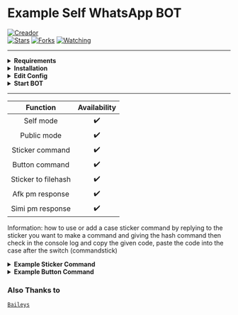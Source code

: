 # Example Self WhatsApp BOT  

<a href="https://github.com/iamaidend"><img title="Creador" src="https://img.shields.io/badge/Author-iamaidend?style=for-the-badge&logo=github" /></a>  
<a href="https://github.com/zhwzein/ExampleSelep"><img title="Stars" src="https://img.shields.io/github/stars/zhwzein/ExampleSelep?color=yellow&style=flat-square" /></a>
<a href="https://github.com/zhwzein/ExampleSelep/network/members"><img title="Forks" src="https://img.shields.io/github/forks/zhwzein/ExampleSelep?color=green&style=flat-square" /></a>
<a href="https://github.com/zhwzein/ExampleSelep/watchers"><img title="Watching" src="https://img.shields.io/github/watchers/zhwzein/ExampleSelep?label=watchers&color=blue&style=flat-square" /></a> <br>

---

<!-- Requirements -->
<details><summary><b>Requirements</b></summary><br>
  
* some text editor
* [node js](https://nodejs.org/en/)
* [git](https://git-scm.com/downloads)  
</details>

<!-- Installation -->
<details><summary><b>Installation</b></summary><br>
  
```bash
> git clone https://github.com/zhwzein/ExampleSelep
> cd ExampleSelep
> npm install
```
</details>

<!-- Edit -->
<details><summary><b>Edit Config</b></summary><br>
  
```bash
> "prefix": ".", 
> "apikey": "YOURAPIKEY",
```
  
you can get apikey for free [here](https://zenzapi.xyz/)
<br>
</details>

<!-- Start -->
<details><summary><b>Start BOT</b></summary><br>
  
```bash
> npm start
```
  
scan the QR code using your WhatsApp!
</details>

---

| Function | Availability |
| :------: | :----------: |
| Self mode     |      ✔️      |
| Public mode   |      ✔️      |
| Sticker command   |      ✔️      |
| Button command   |      ✔️      |
| Sticker to filehash   |      ✔️      |
| Afk pm response   |      ✔️      |
| Simi pm response   |      ✔️      |

Information: how to use or add a case sticker command by replying to the sticker you want to make a command and giving the hash command then check in the console log and copy the given code, paste the code into the case after the switch (commandstick)

<!-- Example -->
<details><summary><b>Example Sticker Command</b></summary><br>
  <img src="https://media.giphy.com/media/nZKKin2VF2SdfilNph/giphy.gif" width="260">
</details>
<details><summary><b>Example Button Command</b></summary><br>
  <img src="https://media.giphy.com/media/sNvX607VSAw8Eq2vqB/giphy.gif" width="260">
</details>

### Also Thanks to

  [`Baileys`](https://github.com/adiwajshing/Baileys)
